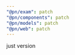 ```yaml
---
"@pn/exam": patch
"@pn/components": patch
"@pn/models": patch
"@pn/web": patch
---
```


just version
